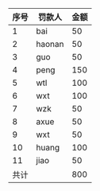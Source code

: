 |序号|罚款人|金额
|---- | ------ | --|
|1|bai| 50
|2|haonan|50
|3|guo|50
|4|peng|150
|5|wtl|100
|6|wxt|100
|7|wzk|50
|8|axue|50
|9|wxt|50
|10|huang|100
|11|jiao|50
|共计||800
